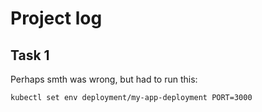 # Project log

## Task 1

Perhaps smth was wrong, but had to run this:

```
kubectl set env deployment/my-app-deployment PORT=3000
```
